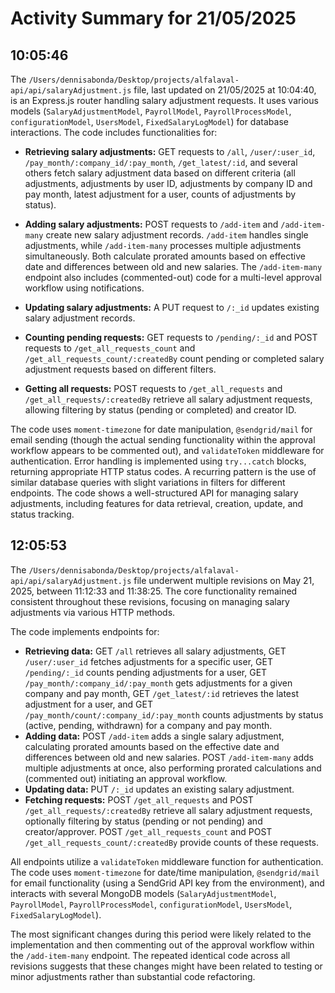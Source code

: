 # Activity Summary for 21/05/2025

## 10:05:46
The `/Users/dennisabonda/Desktop/projects/alfalaval-api/api/salaryAdjustment.js` file, last updated on 21/05/2025 at 10:04:40, is an Express.js router handling salary adjustment requests.  It uses various models (`SalaryAdjustmentModel`, `PayrollModel`, `PayrollProcessModel`, `configurationModel`, `UsersModel`, `FixedSalaryLogModel`) for database interactions.  The code includes functionalities for:

* **Retrieving salary adjustments:**  GET requests to `/all`, `/user/:user_id`, `/pay_month/:company_id/:pay_month`, `/get_latest/:id`, and several others fetch salary adjustment data based on different criteria (all adjustments, adjustments by user ID, adjustments by company ID and pay month, latest adjustment for a user, counts of adjustments by status).

* **Adding salary adjustments:** POST requests to `/add-item` and `/add-item-many` create new salary adjustment records.  `/add-item` handles single adjustments, while `/add-item-many` processes multiple adjustments simultaneously.  Both calculate prorated amounts based on effective date and differences between old and new salaries.  The `/add-item-many` endpoint also includes (commented-out) code for a multi-level approval workflow using notifications.

* **Updating salary adjustments:** A PUT request to `/:_id` updates existing salary adjustment records.

* **Counting pending requests:** GET requests to `/pending/:_id` and POST requests to `/get_all_requests_count` and `/get_all_requests_count/:createdBy` count pending or completed salary adjustment requests based on different filters.

* **Getting all requests:** POST requests to `/get_all_requests` and `/get_all_requests/:createdBy` retrieve all salary adjustment requests, allowing filtering by status (pending or completed) and creator ID.

The code uses `moment-timezone` for date manipulation, `@sendgrid/mail` for email sending (though the actual sending functionality within the approval workflow appears to be commented out), and `validateToken` middleware for authentication.  Error handling is implemented using `try...catch` blocks, returning appropriate HTTP status codes.  A recurring pattern is the use of similar database queries with slight variations in filters for different endpoints.  The code shows a well-structured API for managing salary adjustments, including features for data retrieval, creation, update, and status tracking.


## 12:05:53
The `/Users/dennisabonda/Desktop/projects/alfalaval-api/api/salaryAdjustment.js` file underwent multiple revisions on May 21, 2025, between 11:12:33 and 11:38:25.  The core functionality remained consistent throughout these revisions, focusing on managing salary adjustments via various HTTP methods.

The code implements endpoints for:

* **Retrieving data:**  GET `/all` retrieves all salary adjustments, GET `/user/:user_id` fetches adjustments for a specific user, GET `/pending/:_id` counts pending adjustments for a user, GET `/pay_month/:company_id/:pay_month` gets adjustments for a given company and pay month, GET `/get_latest/:id` retrieves the latest adjustment for a user, and GET `/pay_month/count/:company_id/:pay_month` counts adjustments by status (active, pending, withdrawn) for a company and pay month.
* **Adding data:** POST `/add-item` adds a single salary adjustment, calculating prorated amounts based on the effective date and differences between old and new salaries. POST `/add-item-many` adds multiple adjustments at once, also performing prorated calculations and (commented out) initiating an approval workflow.
* **Updating data:** PUT `/:_id` updates an existing salary adjustment.
* **Fetching requests:** POST `/get_all_requests` and POST `/get_all_requests/:createdBy` retrieve all salary adjustment requests, optionally filtering by status (pending or not pending) and creator/approver. POST `/get_all_requests_count` and POST `/get_all_requests_count/:createdBy` provide counts of these requests.


All endpoints utilize a `validateToken` middleware function for authentication.  The code uses `moment-timezone` for date/time manipulation, `@sendgrid/mail` for email functionality (using a SendGrid API key from the environment), and interacts with several MongoDB models (`SalaryAdjustmentModel`, `PayrollModel`, `PayrollProcessModel`, `configurationModel`, `UsersModel`, `FixedSalaryLogModel`).

The most significant changes during this period were likely related to the implementation and then commenting out of the approval workflow within the `/add-item-many` endpoint.  The repeated identical code across all revisions suggests that these changes might have been related to testing or minor adjustments rather than substantial code refactoring.
